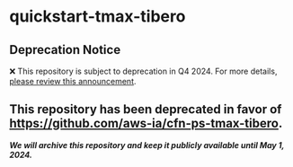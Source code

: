 # quickstart-tmax-tibero 
## Deprecation Notice

:x: This repository is subject to deprecation in Q4 2024. For more details, [please review this announcement](https://github.com/aws-ia/.announcements/issues/1). 


## This repository has been deprecated in favor of https://github.com/aws-ia/cfn-ps-tmax-tibero. 
***We will archive this repository and keep it publicly available until May 1, 2024.***
